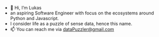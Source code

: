 - 👋 Hi, I’m Lukas
- an aspiring Software Engineer with focus on the ecosystems around Python and Javascript.
- I consider life as a puzzle of sense data, hence this name. 
- 📫 You can reach me via dataPuzzler@gmail.com

<!---
dataPuzzler/dataPuzzler is a ✨ special ✨ repository because its `README.md` (this file) appears on your GitHub profile.
You can click the Preview link to take a look at your changes.
--->
